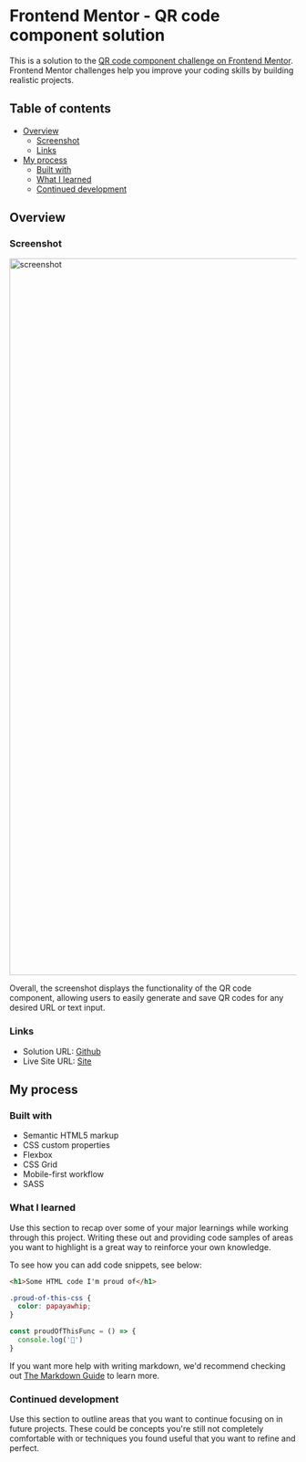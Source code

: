 # Frontend Mentor - QR code component solution

This is a solution to the [QR code component challenge on Frontend Mentor](https://www.frontendmentor.io/challenges/qr-code-component-iux_sIO_H). Frontend Mentor challenges help you improve your coding skills by building realistic projects. 

## Table of contents

- [Overview](#overview)
  - [Screenshot](#screenshot)
  - [Links](#links)
- [My process](#my-process)
  - [Built with](#built-with)
  - [What I learned](#what-i-learned)
  - [Continued development](#continued-development)

## Overview

### Screenshot

<img width="1256" alt="screenshot" src="https://user-images.githubusercontent.com/42332056/231608710-21af2226-f754-438d-9351-8e8ef1bea801.png">

Overall, the screenshot displays the functionality of the QR code component, allowing users to easily generate and save QR codes for any desired URL or text input.

### Links

- Solution URL: [Github](https://github.com/miabreu/QR-Code-Component)
- Live Site URL: [Site](https://endearing-shortbread-a98e57.netlify.app)

## My process

### Built with

- Semantic HTML5 markup
- CSS custom properties
- Flexbox
- CSS Grid
- Mobile-first workflow
- SASS


### What I learned

Use this section to recap over some of your major learnings while working through this project. Writing these out and providing code samples of areas you want to highlight is a great way to reinforce your own knowledge.

To see how you can add code snippets, see below:

```html
<h1>Some HTML code I'm proud of</h1>
```
```css
.proud-of-this-css {
  color: papayawhip;
}
```
```js
const proudOfThisFunc = () => {
  console.log('🎉')
}
```

If you want more help with writing markdown, we'd recommend checking out [The Markdown Guide](https://www.markdownguide.org/) to learn more.

### Continued development

Use this section to outline areas that you want to continue focusing on in future projects. These could be concepts you're still not completely comfortable with or techniques you found useful that you want to refine and perfect.

